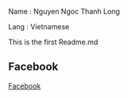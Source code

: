 
Name : Nguyen Ngoc Thanh Long

Lang : Vietnamese

This is the first Readme.md

## Facebook
[Facebook](https://www.facebook.com/prof1are)